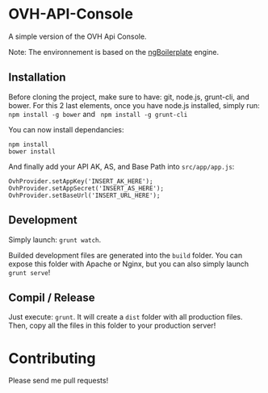 # OVH-API-Console

A simple version of the OVH Api Console.

Note: The environnement is based on the [ngBoilerplate](https://github.com/ngbp/ngbp) engine.

## Installation

Before cloning the project, make sure to have: git, node.js, grunt-cli, and bower.
For this 2 last elements, once you have node.js installed, simply run:
`npm install -g bower` and ` npm install -g grunt-cli` 

You can now install dependancies:
```shell
npm install
bower install
```

And finally add your API AK, AS, and Base Path into `src/app/app.js`:
```
OvhProvider.setAppKey('INSERT_AK_HERE');
OvhProvider.setAppSecret('INSERT_AS_HERE');
OvhProvider.setBaseUrl('INSERT_URL_HERE');
```

## Development

Simply launch: `grunt watch`.

Builded development files are generated into the `build` folder.
You can expose this folder with Apache or Nginx, but you can also simply launch `grunt serve`!

## Compil / Release

Just execute: `grunt`. It will create a `dist` folder with all production files.
Then, copy all the files in this folder to your production server!

# Contributing

Please send me pull requests!